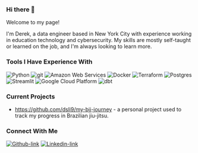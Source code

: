 ### Hi there 👋

Welcome to my page!

I'm Derek, a data engineer based in New York City with experience working in education technology and cybersecurity. My skills are mostly self-taught or learned on the job, and I'm always looking to learn more.

### Tools I Have Experience With
![Python](https://img.shields.io/badge/Python-3670A0?style=flat-square&logo=python&logoColor=ffdd54)
![git](https://img.shields.io/badge/-Git-F05032?style=flat-square&logo=git&logoColor=white)
![Amazon Web Services](https://img.shields.io/badge/-Amazon_Web_Services-FF9900?style=flat-square&logo=amazonaws)
![Docker](https://img.shields.io/badge/-Docker-46a2f1?style=flat-square&logo=docker&logoColor=white)
![Terraform](https://img.shields.io/badge/-Terraform-7B42BC?style=flat-square&logo=terraform)
![Postgres](https://img.shields.io/badge/Postgres-%23316192.svg?style=flat-square&logo=postgresql&logoColor=white)
![Streamlit](https://img.shields.io/badge/-Streamlit-262A38?style=flat-square&logo=streamlit)
![Google Cloud Platform](https://img.shields.io/badge/-Google_Cloud_Platform-1a73e8?style=flat-square&logo=google-cloud&logoColor=white)
![dbt](https://img.shields.io/badge/-dbt-262A38?style=flat-square&logo=dbt)


### Current Projects
- https://github.com/dsli9/my-bjj-journey - a personal project used to track my progress in Brazilian jiu-jitsu.

### Connect With Me
[![Github-link](https://img.shields.io/badge/GitHub-%2312100E.svg?&style=for-the-badge&logo=Github&logoColor=white)](https://github.com/dsli9)
[![Linkedin-link](https://img.shields.io/badge/linkedin-%230077B5.svg?&style=for-the-badge&logo=linkedin&logoColor=white)](https://www.linkedin.com/in/dereksli/)
